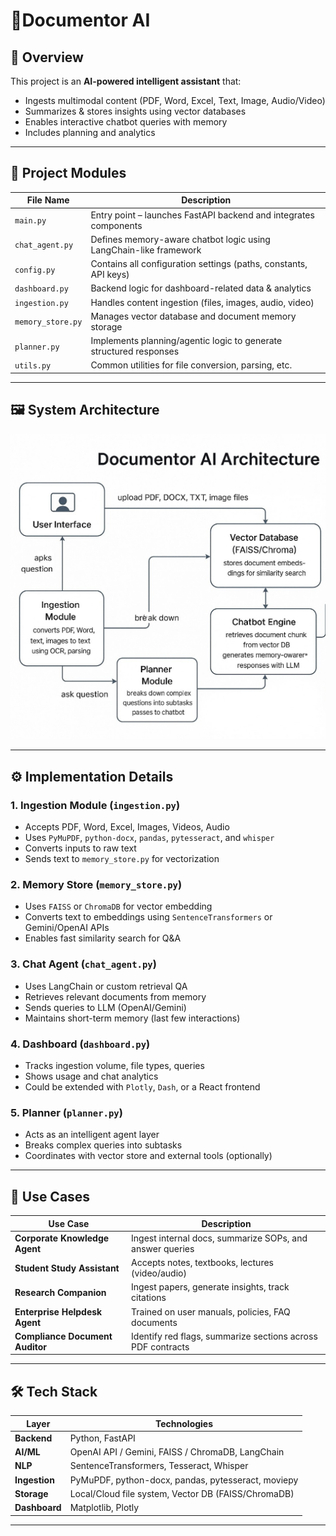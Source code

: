 # 📘Documentor AI 

## 🔷 Overview

This project is an **AI-powered intelligent assistant** that:

* Ingests multimodal content (PDF, Word, Excel, Text, Image, Audio/Video)
* Summarizes & stores insights using vector databases
* Enables interactive chatbot queries with memory
* Includes planning and analytics

---

## 🧩 Project Modules

| File Name         | Description                                                        |
| ----------------- | ------------------------------------------------------------------ |
| `main.py`         | Entry point – launches FastAPI backend and integrates components   |
| `chat_agent.py`   | Defines memory-aware chatbot logic using LangChain-like framework  |
| `config.py`       | Contains all configuration settings (paths, constants, API keys)   |
| `dashboard.py`    | Backend logic for dashboard-related data & analytics               |
| `ingestion.py`    | Handles content ingestion (files, images, audio, video)            |
| `memory_store.py` | Manages vector database and document memory storage                |
| `planner.py`      | Implements planning/agentic logic to generate structured responses |
| `utils.py`        | Common utilities for file conversion, parsing, etc.                |

---

## 🖼️ System Architecture


![Documentor AI Architecture](https://raw.githubusercontent.com/1543siddhant/DocuMentor-AI/main/Documentor%20AI%20architecture.jpg)

---

## ⚙️ Implementation Details

### 1. **Ingestion Module (`ingestion.py`)**

* Accepts PDF, Word, Excel, Images, Videos, Audio
* Uses `PyMuPDF`, `python-docx`, `pandas`, `pytesseract`, and `whisper`
* Converts inputs to raw text
* Sends text to `memory_store.py` for vectorization

### 2. **Memory Store (`memory_store.py`)**

* Uses `FAISS` or `ChromaDB` for vector embedding
* Converts text to embeddings using `SentenceTransformers` or Gemini/OpenAI APIs
* Enables fast similarity search for Q\&A

### 3. **Chat Agent (`chat_agent.py`)**

* Uses LangChain or custom retrieval QA
* Retrieves relevant documents from memory
* Sends queries to LLM (OpenAI/Gemini)
* Maintains short-term memory (last few interactions)

### 4. **Dashboard (`dashboard.py`)**

* Tracks ingestion volume, file types, queries
* Shows usage and chat analytics
* Could be extended with `Plotly`, `Dash`, or a React frontend

### 5. **Planner (`planner.py`)**

* Acts as an intelligent agent layer
* Breaks complex queries into subtasks
* Coordinates with vector store and external tools (optionally)

---

## 🧪 Use Cases

| Use Case                        | Description                                                 |
| ------------------------------- | ----------------------------------------------------------- |
| **Corporate Knowledge Agent**   | Ingest internal docs, summarize SOPs, and answer queries    |
| **Student Study Assistant**     | Accepts notes, textbooks, lectures (video/audio)            |
| **Research Companion**          | Ingest papers, generate insights, track citations           |
| **Enterprise Helpdesk Agent**   | Trained on user manuals, policies, FAQ documents            |
| **Compliance Document Auditor** | Identify red flags, summarize sections across PDF contracts |

---

## 🛠️ Tech Stack

| Layer         | Technologies                                        |
| ------------- | --------------------------------------------------- |
| **Backend**   | Python, FastAPI                                     |
| **AI/ML**     | OpenAI API / Gemini, FAISS / ChromaDB, LangChain    |
| **NLP**       | SentenceTransformers, Tesseract, Whisper            |
| **Ingestion** | PyMuPDF, python-docx, pandas, pytesseract, moviepy  |
| **Storage**   | Local/Cloud file system, Vector DB (FAISS/ChromaDB) |
| **Dashboard** | Matplotlib, Plotly                                  |

---
